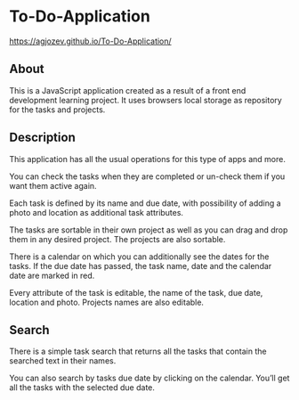 # To-Do-Application

https://agjozev.github.io/To-Do-Application/

## About

This is a JavaScript application created as a result of a front end development learning project.
It uses browsers local storage as repository for the tasks and projects.

## Description
This application has all the usual operations for this type of apps and more.

You can check the tasks when they are completed or un-check them if you want them active again.

Each task is defined by its name and due date, with possibility of adding a photo and location as additional task attributes.

The tasks are sortable in their own project as well as you can drag and drop them in any desired project.
The projects are also sortable. 

There is a calendar on which you can additionally see the dates for the tasks.
If the due date has passed, the task name, date and the calendar date are marked in red.

Every attribute of the task is editable, the name of the task, due date, location and photo.
Projects names are also editable.

## Search

There is a simple task search that returns all the tasks that contain the searched text in their names.

You can also search by tasks due date by clicking on the calendar. You’ll get all the tasks with the selected due date.




